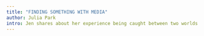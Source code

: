 ```yaml
---
title: "FINDING SOMETHING WITH MEDIA"
author: Julia Park
intro: Jen shares about her experience being caught between two worlds of never feeling “enough” and how she managed to be at peace with her sense of self.
---
```

